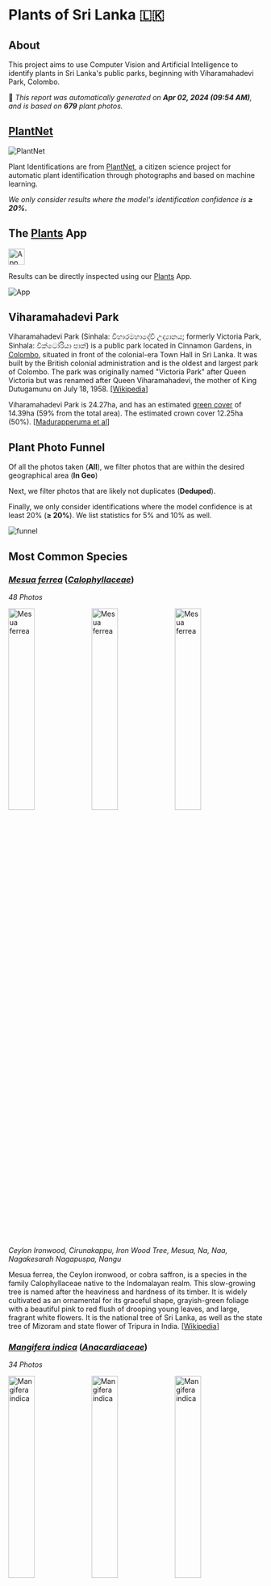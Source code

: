 # Plants of Sri Lanka :sri_lanka:

## About

This project aims to use Computer Vision and Artificial Intelligence to identify plants in Sri Lanka's public parks, beginning with Viharamahadevi Park, Colombo.

🤖 *This report was automatically generated on  **Apr 02, 2024 (09:54 AM)**, and is based on **679** plant photos.*

## [PlantNet](https://plantnet.org)

![PlantNet](https://plantnet.org/wp-content/uploads/2020/12/plantnet_header.png)

Plant Identifications are from  [PlantNet](https://plantnet.org), a citizen science project for automatic plant identification through photographs and based on machine learning.

*We only consider results where the model's identification confidence is **≥ 20%.***

## The [Plants](https://nuuuwan.github.io/plants) App

<img src="images/logo192.png" alt="App"  width="32px" height="32px" />

Results can be directly inspected using our [Plants](https://nuuuwan.github.io/plants) App.

![App](images/app.png)

## Viharamahadevi Park

Viharamahadevi Park (Sinhala: විහාරමහාදේවී උද්‍යානය; formerly Victoria Park, Sinhala: වික්ටෝරියා පාක්) is a public park located in Cinnamon Gardens, in [Colombo](https://en.wikipedia.org/wiki/Colombo), situated in front of the colonial-era Town Hall in Sri Lanka. It was built by the British colonial administration and is the oldest and largest park of Colombo. The park was originally named "Victoria Park" after Queen Victoria but was renamed after Queen Viharamahadevi, the mother of King Dutugamunu on July 18, 1958. [[Wikipedia](https://en.wikipedia.org/wiki/Viharamahadevi_Park)]

Viharamahadevi Park is 24.27ha, and has an estimated [green cover](https://en.wikipedia.org/wiki/Vegetation) of 14.39ha (59% from the total area). The estimated crown cover 12.25ha (50%). [[Madurapperuma et al](https://www.researchgate.net/publication/282250239_CrownTree_cover_of_Viharamahadevi_Park_Colombo)]

## Plant Photo Funnel

Of all the photos taken (**All**),
 we filter photos that are
 within the desired geographical area (**In Geo**)

Next, we filter photos that are likely not 
duplicates (**Deduped**).

Finally, we only consider identifications
 where the model confidence is at least 
20% (**≥ 20%**). 
We list statistics for 5% and 10% as well.

![funnel](images/funnel.png)

## Most Common Species

### [*Mesua ferrea*](https://en.wikipedia.org/wiki/Mesua_ferrea) ([*Calophyllaceae*](https://en.wikipedia.org/wiki/Calophyllaceae))

*48 Photos*

<img src="data/images/Photo-2024-03-10-06-43-34.jpg" alt="Mesua ferrea"  width="32%" height="32%" /> <img src="data/images/Photo-2024-03-19-07-15-09.jpg" alt="Mesua ferrea"  width="32%" height="32%" /> <img src="data/images/Photo-2024-03-20-07-32-36.jpg" alt="Mesua ferrea"  width="32%" height="32%" />

*Ceylon Ironwood, Cirunakappu, Iron Wood Tree, Mesua, Na, Naa, Nagakesarah Nagapuspa, Nangu*

Mesua ferrea, the Ceylon ironwood,  or cobra saffron, is a species in the family Calophyllaceae native to the Indomalayan realm. This slow-growing tree is named after the heaviness and hardness of its timber. It is widely cultivated as an ornamental for its graceful shape, grayish-green foliage with a beautiful pink to red flush of drooping young leaves, and large, fragrant white flowers. It is the national tree of Sri Lanka, as well as the state tree of Mizoram and state flower of Tripura in India. [[Wikipedia](https://en.wikipedia.org/wiki/Mesua_ferrea)]

### [*Mangifera indica*](https://en.wikipedia.org/wiki/Mangifera_indica) ([*Anacardiaceae*](https://en.wikipedia.org/wiki/Anacardiaceae))

*34 Photos*

<img src="data/images/Photo-2024-03-13-07-46-52.jpg" alt="Mangifera indica"  width="32%" height="32%" /> <img src="data/images/Photo-2024-03-25-07-23-56.jpg" alt="Mangifera indica"  width="32%" height="32%" /> <img src="data/images/Photo-2024-03-10-07-56-41.jpg" alt="Mangifera indica"  width="32%" height="32%" />

*Amba, Amiram, Amra, Ma, Mamaram, Mangai, Mango, Mango Tree, Mee Amba, Sahakara, आम*

Mangifera indica, commonly known as mango, is a species of flowering plant in the family Anacardiaceae. It is a large fruit tree, capable of growing to a height of 30 metres (100 feet). There are two distinct genetic populations in modern mangoes – the "Indian type" and the "Southeast Asian type". [[Wikipedia](https://en.wikipedia.org/wiki/Mangifera_indica)]

### [*Terminalia arjuna*](https://en.wikipedia.org/wiki/Terminalia_arjuna) ([*Combretaceae*](https://en.wikipedia.org/wiki/Combretaceae))

*31 Photos*

<img src="data/images/Photo-2024-03-11-06-50-11.jpg" alt="Terminalia arjuna"  width="32%" height="32%" /> <img src="data/images/Photo-2024-03-22-08-06-20.jpg" alt="Terminalia arjuna"  width="32%" height="32%" /> <img src="data/images/Photo-2024-03-17-08-31-09.jpg" alt="Terminalia arjuna"  width="32%" height="32%" />

*Arjun, Kakubha, Kumbuk, Maruthu, Marutu, White murdh*

Terminalia arjuna is a tree of the genus Terminalia. It is commonly known as arjuna or arjun tree in English. [[Wikipedia](https://en.wikipedia.org/wiki/Terminalia_arjuna)]

### [*Terminalia catappa*](https://en.wikipedia.org/wiki/Terminalia_catappa) ([*Combretaceae*](https://en.wikipedia.org/wiki/Combretaceae))

*23 Photos*

<img src="data/images/Photo-2024-03-22-08-08-02.jpg" alt="Terminalia catappa"  width="32%" height="32%" /> <img src="data/images/Photo-2024-03-10-07-56-22.jpg" alt="Terminalia catappa"  width="32%" height="32%" /> <img src="data/images/Photo-2024-03-10-06-47-34.jpg" alt="Terminalia catappa"  width="32%" height="32%" />

*Country-almond, Indian-almond, Kottamba, Kottan, Nattu Vadam, Nattuvadumai, Tailaphala, Tropical almond*

Terminalia catappa is a large tropical tree in the leadwood tree family, Combretaceae, native to Asia, Australia, the Pacific, Madagascar and Seychelles. Common names in English include country almond, Indian almond, Malabar almond, sea almond, tropical almond, beach almond and false kamani. [[Wikipedia](https://en.wikipedia.org/wiki/Terminalia_catappa)]

### [*Artocarpus heterophyllus*](https://en.wikipedia.org/wiki/Artocarpus_heterophyllus) ([*Moraceae*](https://en.wikipedia.org/wiki/Moraceae))

*22 Photos*

<img src="data/images/Photo-2024-03-12-07-33-20.jpg" alt="Artocarpus heterophyllus"  width="32%" height="32%" /> <img src="data/images/Photo-2024-03-21-07-52-19.jpg" alt="Artocarpus heterophyllus"  width="32%" height="32%" /> <img src="data/images/Photo-2024-03-27-07-14-10.jpg" alt="Artocarpus heterophyllus"  width="32%" height="32%" />

*Herali, Jackfruit, Kos, Pala, Palavu, Panasam, Pila, Vaela, Waraka See Artocarpus Indica, কাঠাল, పనస*

The jackfruit is the fruit of jack tree Artocarpus heterophyllus, a species of tree in the fig, mulberry, and breadfruit family (Moraceae). The jackfruit is the largest tree fruit, reaching as much as 55 kg (120 pounds) in weight, 90 cm (35 inches) in length, and 50 cm (20 inches) in diameter. A mature jackfruit tree produces some 200 fruits per year, with older trees bearing up to 500 fruits in a year. The jackfruit is a multiple fruit composed of hundreds to thousands of individual flowers, and the fleshy petals of the unripe fruit are eaten.The jackfruit tree is well-suited to tropical lowlands and is widely cultivated throughout tropical regions of the world, including India, Bangladesh, Sri Lanka, and the rainforests of the Philippines, Indonesia, Malaysia, and Australia.The ripe fruit is sweet (depending on variety) and is commonly used in desserts. Canned green jackfruit has a mild taste and meat-like texture that lends itself to being called "vegetable meat". Jackfruit is commonly used in South and Southeast Asian cuisines. Both ripe and unripe fruits are consumed. It is available internationally, canned or frozen, and in chilled meals, as are various products derived from the fruit, such as noodles and chips. [[Wikipedia](https://en.wikipedia.org/wiki/Artocarpus_heterophyllus)]

### [*Tectona grandis*](https://en.wikipedia.org/wiki/Tectona_grandis) ([*Lamiaceae*](https://en.wikipedia.org/wiki/Lamiaceae))

*20 Photos*

<img src="data/images/Photo-2024-03-13-08-03-36.jpg" alt="Tectona grandis"  width="32%" height="32%" /> <img src="data/images/Photo-2024-03-22-08-06-41.jpg" alt="Tectona grandis"  width="32%" height="32%" /> <img src="data/images/Photo-2024-03-19-07-18-25.jpg" alt="Tectona grandis"  width="32%" height="32%" />

*Bankok teak, Bardaru, Bhumisah, Dwardaru, Indian-oak, Kharchchada, Kolaphala, Saaka, Sabarasaara, Teak, The Kka Signify Long Sound, Thekku*

Teak (Tectona grandis) is a tropical hardwood tree species in the family Lamiaceae. It is a large, deciduous tree that occurs in mixed hardwood forests. Tectona grandis has small, fragrant white flowers arranged in dense clusters (panicles) at the end of the branches. These flowers contain both types of reproductive organs (perfect flowers). The large, papery leaves of teak trees are often hairy on the lower surface. Teak wood has a leather-like smell when it is freshly milled and is particularly valued for its durability and water resistance. The wood is used for boat building, exterior construction, veneer, furniture, carving, turnings, and various small projects.Tectona grandis is native to south and southeast Asia, mainly Bangladesh, India, Indonesia, Malaysia, Myanmar, Thailand, and Sri Lanka, but is naturalised and cultivated in many countries in Africa and the Caribbean. Myanmar's teak forests account for nearly half of the world's naturally occurring teak. Molecular studies show that there are two centres of the genetic origin of teak: one in India and the other in Myanmar and Laos. [[Wikipedia](https://en.wikipedia.org/wiki/Tectona_grandis)]

### [*Tecoma stans*](https://en.wikipedia.org/wiki/Tecoma_stans) ([*Bignoniaceae*](https://en.wikipedia.org/wiki/Bignoniaceae))

*17 Photos*

<img src="data/images/Photo-2024-03-11-06-40-19.jpg" alt="Tecoma stans"  width="32%" height="32%" /> <img src="data/images/Photo-2024-03-11-06-29-28.jpg" alt="Tecoma stans"  width="32%" height="32%" /> <img src="data/images/Photo-2024-03-11-06-40-25.jpg" alt="Tecoma stans"  width="32%" height="32%" />

*Kaelanitissa, Kelantissa, Rankaerali, Swarnaptti, Tankarali, Trumpet-flower, Yellow trumpet flower, Yellow-bells*

Tecoma stans is a species of flowering perennial shrub in the trumpet vine family, Bignoniaceae, that is native to the Americas.  Common names include yellow trumpetbush, yellow bells, yellow elder, ginger Thomas. Tecoma stans is the official flower of the United States Virgin Islands and the floral emblem of The Bahamas. [[Wikipedia](https://en.wikipedia.org/wiki/Tecoma_stans)]

### [*Pongamia pinnata*](https://en.wikipedia.org/wiki/Pongamia_pinnata) ([*Fabaceae*](https://en.wikipedia.org/wiki/Fabaceae))

*17 Photos*

<img src="data/images/Photo-2024-03-27-07-00-40.jpg" alt="Pongamia pinnata"  width="32%" height="32%" /> <img src="data/images/Photo-2024-03-21-07-45-33.jpg" alt="Pongamia pinnata"  width="32%" height="32%" /> <img src="data/images/Photo-2024-03-21-07-07-31.jpg" alt="Pongamia pinnata"  width="32%" height="32%" />

*Indian Beech, Karanda, Karanj, Kolliyam, Naktamaala, Pomka, Pongam, Punku*

Pongamia pinnata is a species of tree in the pea family, Fabaceae, native to eastern and tropical Asia, Australia, and the Pacific islands. It is the sole species in genus Pongamia. It is often known by the synonym Millettia pinnata. Its common names include Indian beech and Pongame oiltree. [[Wikipedia](https://en.wikipedia.org/wiki/Pongamia_pinnata)]

### [*Tabernaemontana divaricata*](https://en.wikipedia.org/wiki/Tabernaemontana_divaricata) ([*Apocynaceae*](https://en.wikipedia.org/wiki/Apocynaceae))

*16 Photos*

<img src="data/images/Photo-2024-03-10-08-15-45.jpg" alt="Tabernaemontana divaricata"  width="32%" height="32%" /> <img src="data/images/Photo-2024-03-23-08-56-47.jpg" alt="Tabernaemontana divaricata"  width="32%" height="32%" /> <img src="data/images/Photo-2024-03-23-08-55-44.jpg" alt="Tabernaemontana divaricata"  width="32%" height="32%" />

*Adukkunandiyavattai, Butterfly-gardenia, Crape-jasmine, Nandi Battai, Nandiar Vattai, Nandivrksah, Vathu Sudda, Wathu Sudda, Watu Sudda, Watusudda, నందివర్ధనం*

Tabernaemontana divaricata, commonly called pinwheel flower, crape jasmine, East India rosebay, and Nero's crown, is an evergreen shrub or small tree native to South Asia, Southeast Asia and China. In zones where it is not hardy it is grown as a house/glasshouse plant for its attractive flowers and foliage. The stem exudes a milky latex when broken, whence comes the name milk flower [[Wikipedia](https://en.wikipedia.org/wiki/Tabernaemontana_divaricata)]

### [*Cassia fistula*](https://en.wikipedia.org/wiki/Cassia_fistula) ([*Fabaceae*](https://en.wikipedia.org/wiki/Fabaceae))

*15 Photos*

<img src="data/images/Photo-2024-03-20-07-38-01.jpg" alt="Cassia fistula"  width="32%" height="32%" /> <img src="data/images/Photo-2024-03-11-07-33-57.jpg" alt="Cassia fistula"  width="32%" height="32%" /> <img src="data/images/Photo-2024-03-29-07-39-39.jpg" alt="Cassia fistula"  width="32%" height="32%" />

*Aehaela, Amaltas, Aragvadha, Ehela, Golden Shower Tree, Indian-laburnum, Konnai, Konrai, Mullaimaram*

Cassia fistula, also known as golden shower, purging cassia, Indian laburnum, Kani Konna (Malayalam: കണിക്കൊന്ന),, Konna Poo or pudding-pipe tree, is a flowering plant in the family Fabaceae. The species is native to the Indian subcontinent and adjacent regions of Southeast Asia. It is the official state flower of Kerala state in India. It is also a popular ornamental plant and is also used in herbal medicine. [[Wikipedia](https://en.wikipedia.org/wiki/Cassia_fistula)]

## Statistics by Taxonomy

### Species

**179** unique Species.

| # | Species | n(Photos) | % |
| ---: | :--- | ---: | ---: |
| 1 | [*Mesua ferrea*](https://en.wikipedia.org/wiki/Mesua_ferrea) | 48 | 7.1% |
| 2 | [*Mangifera indica*](https://en.wikipedia.org/wiki/Mangifera_indica) | 34 | 5.0% |
| 3 | [*Terminalia arjuna*](https://en.wikipedia.org/wiki/Terminalia_arjuna) | 31 | 4.6% |
| 4 | [*Terminalia catappa*](https://en.wikipedia.org/wiki/Terminalia_catappa) | 23 | 3.4% |
| 5 | [*Artocarpus heterophyllus*](https://en.wikipedia.org/wiki/Artocarpus_heterophyllus) | 22 | 3.2% |
| 6 | [*Tectona grandis*](https://en.wikipedia.org/wiki/Tectona_grandis) | 20 | 2.9% |
| 7 | [*Tecoma stans*](https://en.wikipedia.org/wiki/Tecoma_stans) | 17 | 2.5% |
| 8 | [*Pongamia pinnata*](https://en.wikipedia.org/wiki/Pongamia_pinnata) | 17 | 2.5% |
| 9 | [*Tabernaemontana divaricata*](https://en.wikipedia.org/wiki/Tabernaemontana_divaricata) | 16 | 2.4% |
| 10 | [*Cassia fistula*](https://en.wikipedia.org/wiki/Cassia_fistula) | 15 | 2.2% |
|  | *(All Others)* | 338 | 49.8% |

### Genera

**133** unique Genera.

| # | Genera | n(Photos) | % |
| ---: | :--- | ---: | ---: |
| 1 | [*Terminalia*](https://en.wikipedia.org/wiki/Terminalia) | 55 | 8.1% |
| 2 | [*Mesua*](https://en.wikipedia.org/wiki/Mesua) | 48 | 7.1% |
| 3 | [*Mangifera*](https://en.wikipedia.org/wiki/Mangifera) | 34 | 5.0% |
| 4 | [*Ficus*](https://en.wikipedia.org/wiki/Ficus) | 30 | 4.4% |
| 5 | [*Artocarpus*](https://en.wikipedia.org/wiki/Artocarpus) | 22 | 3.2% |
| 6 | [*Tectona*](https://en.wikipedia.org/wiki/Tectona) | 20 | 2.9% |
| 7 | [*Cassia*](https://en.wikipedia.org/wiki/Cassia) | 19 | 2.8% |
| 8 | [*Tecoma*](https://en.wikipedia.org/wiki/Tecoma) | 18 | 2.7% |
| 9 | [*Peltophorum*](https://en.wikipedia.org/wiki/Peltophorum) | 18 | 2.7% |
| 10 | [*Tabernaemontana*](https://en.wikipedia.org/wiki/Tabernaemontana) | 17 | 2.5% |
|  | *(All Others)* | 246 | 36.2% |

### Families

**59** unique Families.

| # | Families | n(Photos) | % |
| ---: | :--- | ---: | ---: |
| 1 | [*Fabaceae*](https://en.wikipedia.org/wiki/Fabaceae) | 127 | 18.7% |
| 2 | [*Combretaceae*](https://en.wikipedia.org/wiki/Combretaceae) | 58 | 8.5% |
| 3 | [*Calophyllaceae*](https://en.wikipedia.org/wiki/Calophyllaceae) | 53 | 7.8% |
| 4 | [*Moraceae*](https://en.wikipedia.org/wiki/Moraceae) | 52 | 7.7% |
| 5 | [*Anacardiaceae*](https://en.wikipedia.org/wiki/Anacardiaceae) | 45 | 6.6% |
| 6 | [*Bignoniaceae*](https://en.wikipedia.org/wiki/Bignoniaceae) | 41 | 6.0% |
| 7 | [*Apocynaceae*](https://en.wikipedia.org/wiki/Apocynaceae) | 36 | 5.3% |
| 8 | [*Arecaceae*](https://en.wikipedia.org/wiki/Arecaceae) | 30 | 4.4% |
| 9 | [*Myrtaceae*](https://en.wikipedia.org/wiki/Myrtaceae) | 26 | 3.8% |
| 10 | [*Meliaceae*](https://en.wikipedia.org/wiki/Meliaceae) | 21 | 3.1% |
|  | *(All Others)* | 98 | 14.4% |

## Sample of Recent Plant Photos difficult to Identify

Photos where the identification confidence is **< 20%**.

### Photo-2024-03-29-07-55-51

* 9.1% *Terminalia oblonga*
* 8.5% *Nyssa sylvatica*
* 5.6% *Ilex paraguariensis*

<img src="data/images/Photo-2024-03-29-07-55-51.jpg" alt="Photo-2024-03-29-07-55-51"  width="50%" />

### Photo-2024-03-29-07-56-55

* 14.2% *Vitex altissima*
* 7.1% *Quassia amara*
* 6.3% *Inga edulis*

<img src="data/images/Photo-2024-03-29-07-56-55.jpg" alt="Photo-2024-03-29-07-56-55"  width="50%" />

### Photo-2024-03-29-07-58-06

* 8.4% *Peltophorum pterocarpum*
* 6.4% *Jacaranda mimosifolia*
* 4.5% *Jacaranda caucana*

<img src="data/images/Photo-2024-03-29-07-58-06.jpg" alt="Photo-2024-03-29-07-58-06"  width="50%" />

### Photo-2024-03-29-07-59-11

* 8.6% *Dictyosperma album*
* 5.9% *Dypsis lutescens*
* 5.1% *Dypsis cabadae*

<img src="data/images/Photo-2024-03-29-07-59-11.jpg" alt="Photo-2024-03-29-07-59-11"  width="50%" />

### Photo-2024-03-29-08-00-27

* 15.3% *Lagerstroemia speciosa*
* 4.8% *Markhamia lutea*
* 4.0% *Swietenia macrophylla*

<img src="data/images/Photo-2024-03-29-08-00-27.jpg" alt="Photo-2024-03-29-08-00-27"  width="50%" />

### Photo-2024-03-29-08-02-48

* 18.2% *Peltophorum pterocarpum*
* 12.4% *Samanea saman*
* 10.6% *Parasenegalia visco*

<img src="data/images/Photo-2024-03-29-08-02-48.jpg" alt="Photo-2024-03-29-08-02-48"  width="50%" />

### Photo-2024-03-29-08-03-38

* 14.0% *Bambusa multiplex*
* 10.1% *Bambusa vulgaris*
* 9.9% *Salix viminalis*

<img src="data/images/Photo-2024-03-29-08-03-38.jpg" alt="Photo-2024-03-29-08-03-38"  width="50%" />

### Photo-2024-03-29-08-04-12

* 19.5% *Nauclea orientalis*
* 12.5% *Campomanesia xanthocarpa*
* 5.8% *Premna serratifolia*

<img src="data/images/Photo-2024-03-29-08-04-12.jpg" alt="Photo-2024-03-29-08-04-12"  width="50%" />

### Photo-2024-03-29-08-04-51

* 8.3% *Quercus castaneifolia*
* 3.2% *Sterculia foetida*
* 2.5% *Vitex altissima*

<img src="data/images/Photo-2024-03-29-08-04-51.jpg" alt="Photo-2024-03-29-08-04-51"  width="50%" />

### Photo-2024-03-29-08-05-01

* 9.1% *Muntingia calabura*
* 6.9% *Carya illinoinensis*
* 6.0% *Pterocarpus officinalis*

<img src="data/images/Photo-2024-03-29-08-05-01.jpg" alt="Photo-2024-03-29-08-05-01"  width="50%" />

### Photo-2024-03-29-08-06-31

* 19.9% *Bambusa multiplex*
* 13.4% *Bambusa vulgaris*
* 5.2% *Phyllostachys aurea*

<img src="data/images/Photo-2024-03-29-08-06-31.jpg" alt="Photo-2024-03-29-08-06-31"  width="50%" />

### Photo-2024-03-29-08-06-57

* 18.3% *Nauclea orientalis*
* 7.8% *Nauclea latifolia*
* 2.3% *Coccoloba diversifolia*

<img src="data/images/Photo-2024-03-29-08-06-57.jpg" alt="Photo-2024-03-29-08-06-57"  width="50%" />

### Photo-2024-03-29-08-07-25

* 9.8% *Ficus virens*
* 9.1% *Ficus citrifolia*
* 7.7% *Ficus luschnathiana*

<img src="data/images/Photo-2024-03-29-08-07-25.jpg" alt="Photo-2024-03-29-08-07-25"  width="50%" />

### Photo-2024-03-29-08-07-28

* 14.7% *Jacaranda cuspidifolia*
* 8.5% *Jacaranda mimosifolia*
* 7.3% *Peltophorum dubium*

<img src="data/images/Photo-2024-03-29-08-07-28.jpg" alt="Photo-2024-03-29-08-07-28"  width="50%" />

### Photo-2024-03-29-08-08-28

* 8.3% *Magnolia champaca*
* 3.6% *Tabernaemontana stapfiana*
* 2.4% *Justicia adhatoda*

<img src="data/images/Photo-2024-03-29-08-08-28.jpg" alt="Photo-2024-03-29-08-08-28"  width="50%" />

### Photo-2024-03-29-08-08-38

* 18.2% *Acrocomia aculeata*
* 7.6% *Euterpe oleracea*
* 5.6% *Elaeis guineensis*

<img src="data/images/Photo-2024-03-29-08-08-38.jpg" alt="Photo-2024-03-29-08-08-38"  width="50%" />

### Photo-2024-03-29-08-08-45

* 8.7% *Artocarpus heterophyllus*
* 2.2% *Terminalia catappa*
* 2.0% *Persea barbujana*

<img src="data/images/Photo-2024-03-29-08-08-45.jpg" alt="Photo-2024-03-29-08-08-45"  width="50%" />

### Photo-2024-03-29-08-09-21

* 7.4% *Ficus virens*
* 5.2% *Alnus incana*
* 4.9% *Alnus nepalensis*

<img src="data/images/Photo-2024-03-29-08-09-21.jpg" alt="Photo-2024-03-29-08-09-21"  width="50%" />

### Photo-2024-03-29-08-09-30

* 6.7% *Eucalyptus microcorys*
* 5.1% *Eucalyptus pilularis*
* 3.9% *Eucalyptus robusta*

<img src="data/images/Photo-2024-03-29-08-09-30.jpg" alt="Photo-2024-03-29-08-09-30"  width="50%" />

### Photo-2024-04-01-08-05-46

* 9.2% *Lepisorus thunbergianus*
* 5.9% *Pyrrosia lanceolata*
* 5.3% *Laelia gloriosa*

<img src="data/images/Photo-2024-04-01-08-05-46.jpg" alt="Photo-2024-04-01-08-05-46"  width="50%" />

## Duplicates

If the location of two plant photos is very close to each other, we tag these as *duplicates* and exclude them from our analysis.

![Duplicates by Date](images/duplicates_by_date.png)

## Identification Confidence

### Time Of Day

![images/identification.time-of-day.png](images/identification.time-of-day.png)

### Date

![images/identification.date.png](images/identification.date.png)

### Camera Direction

![images/identification.camera-direction.png](images/identification.camera-direction.png)

### Species

![images/identification.species.png](images/identification.species.png)

### Family

![images/identification.family.png](images/identification.family.png)

### Latlng

![images/identification.latlng.png](images/identification.latlng.png)

